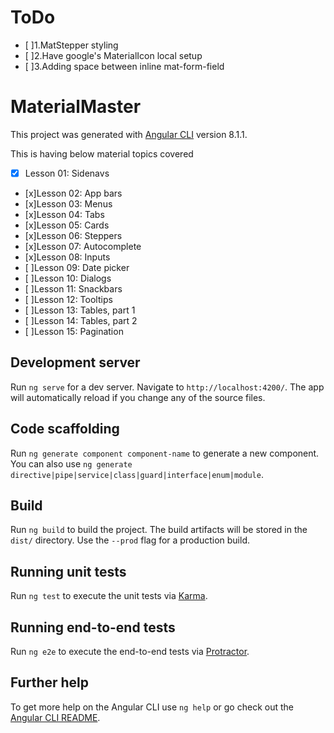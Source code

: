 # ToDo
- [ ]1.MatStepper styling
- [ ]2.Have google's MaterialIcon local setup
- [ ]3.Adding space between inline mat-form-field
# MaterialMaster

This project was generated with [Angular CLI](https://github.com/angular/angular-cli) version 8.1.1.

This is having below material topics covered
- [x] Lesson 01: Sidenavs
- [x]Lesson 02: App bars
- [x]Lesson 03: Menus
- [x]Lesson 04: Tabs
- [x]Lesson 05: Cards
- [x]Lesson 06: Steppers
- [x]Lesson 07: Autocomplete
- [x]Lesson 08: Inputs
- [ ]Lesson 09: Date picker
- [ ]Lesson 10: Dialogs
- [ ]Lesson 11: Snackbars
- [ ]Lesson 12: Tooltips
- [ ]Lesson 13: Tables, part 1
- [ ]Lesson 14: Tables, part 2
- [ ]Lesson 15: Pagination

## Development server

Run `ng serve` for a dev server. Navigate to `http://localhost:4200/`. The app will automatically reload if you change any of the source files.

## Code scaffolding

Run `ng generate component component-name` to generate a new component. You can also use `ng generate directive|pipe|service|class|guard|interface|enum|module`.

## Build

Run `ng build` to build the project. The build artifacts will be stored in the `dist/` directory. Use the `--prod` flag for a production build.

## Running unit tests

Run `ng test` to execute the unit tests via [Karma](https://karma-runner.github.io).

## Running end-to-end tests

Run `ng e2e` to execute the end-to-end tests via [Protractor](http://www.protractortest.org/).

## Further help

To get more help on the Angular CLI use `ng help` or go check out the [Angular CLI README](https://github.com/angular/angular-cli/blob/master/README.md).
